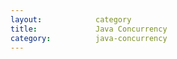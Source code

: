 ```yaml
---
layout:            category
title:             Java Concurrency
category:          java-concurrency
---
```

